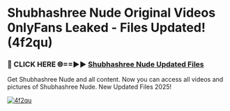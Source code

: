 # Shubhashree Nude Original Videos 0nlyFans Leaked - Files Updated! (4f2qu)

<h3>🔴 CLICK HERE 🌐==►► <a href="https://tinyurl.com/52m3yx9h" rel="nofollow">Shubhashree Nude Updated Files</a></h3>

Get Shubhashree Nude and all content. Now you can access all videos and pictures of Shubhashree Nude. New Updated Files 2025!

[![4f2qu](https://i.imgur.com/TnHtlc8.gif)](https://tinyurl.com/52m3yx9h)
